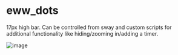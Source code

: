 # eww_dots

17px high bar.
Can be controlled from sway and custom scripts for additional functionality like hiding/zooming in/adding a timer.

![image](https://github.com/Valera6/eww_dots/assets/91695523/a1cca97f-6a66-4263-85be-e67e1d25a95f)

